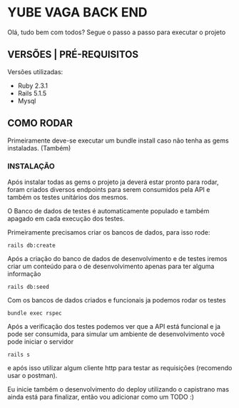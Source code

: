 # YUBE VAGA BACK END
Olá, tudo bem com todos? Segue o passo a passo para executar o projeto

## VERSÕES | PRÉ-REQUISITOS
Versões utilizadas:
* Ruby 2.3.1
* Rails 5.1.5
* Mysql

## COMO RODAR
Primeiramente deve-se executar um bundle install caso não tenha as gems instaladas. (Também)

### INSTALAÇÃO
Após instalar todas as gems o projeto ja deverá estar pronto para rodar, foram criados diversos endpoints para serem consumidos pela API e também os testes unitários dos mesmos.

O Banco de dados de testes é automaticamente populado e também apagado em cada execução dos testes.

Primeiramente precisamos criar os bancos de dados, para isso rode:
```
rails db:create
```
Após a criação do banco de dados de desenvolvimento e de testes iremos criar um conteúdo para o de desenvolvimento apenas para ter alguma informação
```
rails db:seed
```
Com os bancos de dados criados e funcionais ja podemos rodar os testes
```
bundle exec rspec
```

Após a verificação dos testes podemos ver que a API está funcional e ja pode ser consumida, para simular um ambiente de desenvolvimento você pode iniciar o servidor
```
rails s
```
e após isso utilizar algum cliente http para testar as requisições (recomendo usar o postman).

Eu inicie também o desenvolvimento do deploy utilizando o capistrano mas ainda está para finalizar, então vou adicionar como um TODO :)
